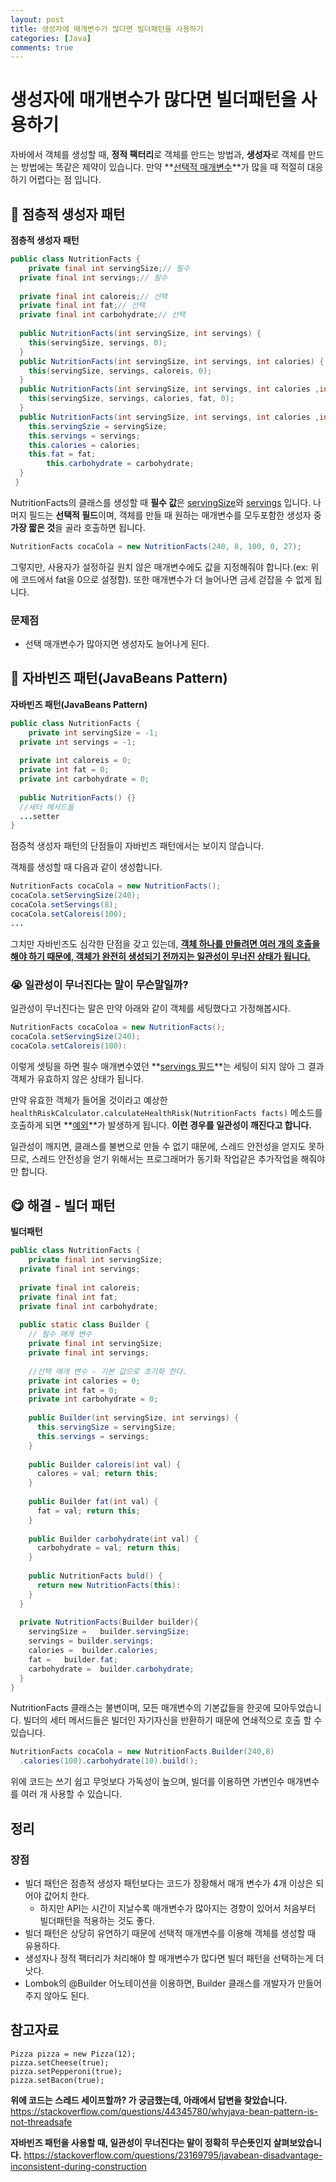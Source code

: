 ```yaml
---
layout: post
title: 생성자에 매개변수가 많다면 빌더패턴을 사용하기
categories: [Java]
comments: true 
---
```


# 생성자에 매개변수가 많다면 빌더패턴을 사용하기

자바에서 객체를 생성할 때, **정적 팩터리**로 객체를 만드는 방법과, **생성자**로 객체를 만드는 방법에는 똑같은 제약이 있습니다. 만약 **<u>선택적 매개변수</u>**가 많을 때 적절히 대응하기 어렵다는 점 입니다.

## 🤔 점층적 생성자 패턴

**점층적 생성자 패턴**

```java
public class NutritionFacts {
	private final int servingSize;// 필수
  private final int servings;// 필수
  
  private final int caloreis;// 선택
  private final int fat;// 선택
  private final int carbohydrate;// 선택
  
  public NutritionFacts(int servingSize, int servings) {
    this(servingSize, servings, 0);
  }
  public NutritionFacts(int servingSize, int servings, int calories) {
    this(servingSize, servings, caloreis, 0);
  }
  public NutritionFacts(int servingSize, int servings, int calories ,int fat) {
    this(servingSize, servings, calories, fat, 0);
  }
  public NutritionFacts(int servingSize, int servings, int calories ,int fat ,int carbohydrate) {
    this.servingSzie = servingSize;
    this.servings = servings; 
    this.calories = calories;
    this.fat = fat;
		this.carbohydrate = carbohydrate;
  }
 }
```

NutritionFacts의 클래스를 생성할 때 **필수 값**은 <u>servingSize</u>와 <u>servings</u> 입니다. 나머지 필드는 **선택적 필드**이며, 객체를 만들 때 원하는 매개변수를 모두포함한 생성자 중 **가장 짧은 것**을 골라 호출하면 됩니다.

```java
NutritionFacts cocaCola = new NutritionFacts(240, 8, 100, 0, 27);
```

그렇지만, 사용자가 설정하길 원치 않은 매개변수에도 값을 지정해줘야 합니다.(ex: 위에 코드에서 fat을 0으로 설정함).
또한 매개변수가 더 늘어나면 금세 걷잡을 수 없게 됩니다.

### 문제점 

- 선택 매개변수가 많아지면 생성자도 늘어나게 된다.

## 🧐 자바빈즈 패턴(JavaBeans Pattern)

**자바빈즈 패턴(JavaBeans Pattern)**

```java
public class NutritionFacts {
	private int servingSize = -1;
  private int servings = -1;
  
  private int caloreis = 0;
  private int fat = 0;
  private int carbohydrate = 0;
    
  public NutritionFacts() {}
  //세터 메서드들
  ...setter
}
```

점증척 생성자 패턴의 단점들이 자바빈즈 패턴에서는 보이지 않습니다.

객체를 생성할 때 다음과 같이 생성합니다.

```java
NutritionFacts cocaCola = new NutritionFacts();
cocaCola.setServingSize(240);
cocaCola.setServings(8);
cocaCola.setCaloreis(100);
...
```

그치만 자바빈즈도 심각한 단점을 갖고 있는데, **<u>객체 하나를 만들려면 여러 개의 호출을 해야 하기 때문에, 객체가 완전히 생성되기 전까지는 일관성이 무너진 상태가 됩니다.</u>**

### 😭 일관성이 무너진다는 말이 무슨말일까?

일관성이 무너진다는 말은 만약 아래와 같이 객체를 세팅했다고 가정해봅시다.

```java
NutritionFacts cocaColoa = new NutritionFacts();
cocaCola.setServingSize(240);
cocaCola.setCaloreis(100):
```

이렇게 셋팅을 하면 필수 매개변수였던 **<u>servings 필드</u>**는 세팅이 되지 않아 그 결과 객체가 유효하지 않은 상태가 됩니다.

만약 유효한 객체가 들어올 것이라고 예상한 `healthRiskCalculator.calculateHealthRisk(NutritionFacts facts)` 메소드를 호출하게 되면 **<u>예외</u>**가 발생하게 됩니다. **이런 경우를 일관성이 깨진다고 합니다.**

 일관성이 깨지면, 클래스를 불변으로 만들 수 없기 때문에, 스레드 안전성을 얻지도 못하므로, 스레드 안전성을 얻기 위해서는 프로그래머가 동기화 작업같은 추가작업을 해줘야만 합니다.

## 😋 해결 - 빌더 패턴

**빌더패턴**

```java
public class NutritionFacts {
	private final int servingSize;  
  private final int servings;			
  
  private final int caloreis; 	
  private final int fat;				
  private final int carbohydrate;
  
  public static class Builder {
    // 필수 매개 변수
    private final int servingSize;
    private final int servings;
    
    //선택 매개 변수 - 기본 값으로 초기화 한다.
    private int calories = 0;
    private int fat = 0;
    private int carbohydrate = 0;
    
    public Builder(int servingSize, int servings) {
      this.servingSize = servingSize;
      this.servings = servings;
    }
    
    public Builder caloreis(int val) {
      calores = val; return this;
    }
    
    public Builder fat(int val) {
      fat = val; return this;
    }
    
    public Builder carbohydrate(int val) {
      carbohydrate = val; return this;
    }
    
    public NutritionFacts buld() {
      return new NutritionFacts(this):
    }
  }
  
  private NutritionFacts(Builder builder){
    servingSize =	builder.servingSize;
    servings = builder.servings;
    calories =	builder.calories;
    fat =	builder.fat;
    carbohydrate =	builder.carbohydrate;
  }
}
```

NutritionFacts 클래스는 불변이며, 모든 매개변수의 기본값들을 한곳에 모아두었습니다. 빌더의 세터 메서드들은 빌더인 자기자신을 반환하기 때문에 연쇄적으로 호출 할 수 있습니다.

```java
NutritionFacts cocaCola = new NutritionFacts.Builder(240,8)
  .calories(100).carbohydrate(10).build();
```

위에 코드는 쓰기 쉽고 무엇보다 가독성이 높으며, 빌더를 이용하면 가변인수 매개변수를 여러 개 사용할 수 있습니다. 


## 정리

### **장점**

- 빌더 패턴은 점층적 생성자 패턴보다는 코드가 장황해서 매개 변수가 4개 이상은 되어야 값어치 한다.
  - 하지만 API는 시간이 지날수록 매개변수가 많아지는 경향이 있어서 처음부터 빌더패턴을 적용하는 것도 좋다.
- 빌더 패턴은 상당히 유연하기 때문에 선택적 매개변수를 이용해 객체를 생성할 때 유용하다.
- 생성자나 정적 팩터리가 처리해야 할 매개변수가 많다면 빌더 패턴을 선택하는게 더 낫다.
- Lombok의 @Builder 어노테이션을 이용하면, Builder 클래스를 개발자가 만들어주지 않아도 된다.

## 참고자료

```
Pizza pizza = new Pizza(12);
pizza.setCheese(true);
pizza.setPepperoni(true);
pizza.setBacon(true);
```

**위에 코드는 스레드 세이프할까? 가 궁금했는데, 아래에서 답변을 찾았습니다.**
https://stackoverflow.com/questions/44345780/whyjava-bean-pattern-is-not-threadsafe

**자바빈즈 패턴을 사용할 때, 일관성이 무너진다는 말이 정확히 무슨뜻인지 살펴보았습니다.**
https://stackoverflow.com/questions/23169795/javabean-disadvantage-inconsistent-during-construction
